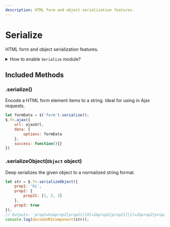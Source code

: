 ```yaml
---
description: HTML form and object serialization features.
---
```


# Serialize

HTML form and object serialization features.

<details>
  <summary>How to enable <code>Serialize</code> module?</summary>
  <div>

## Modular javascript


  If you are using the whole DoMini import, then no further actions are required.

 ```javascript
import DoMini from domini;
```

  For individual imports, make sure that the serialize module is loaded:

 ```javascript
import "domini/dist/domini-core";
import "domini/dist/domini-serialize";
```


## Via CDN


  If you are using the whole DoMini script, nothing else is required:

```html
<script src="https://unpkg.com/domini@latest/dist/domini.js"></script>
```

  For individual files, make sure the serialize file is included:

```html
<script src="https://unpkg.com/domini@latest/dist/domini-core.js"></script>
<script src="https://unpkg.com/domini@latest/dist/domini-serialize.js"></script>
```


  </div>
</details>

## Included Methods

### .serialize()

Encode a HTML form element items to a string. Ideal for using in Ajax requests.

```javascript
let formData = $('form').serialize();
$.fn.ajax({
    url: ajaxUrl,
    data: {
        options: formData
    },
    success: function(){}
})
```

### .serializeObject(``Object`` object)

Deep serializes the given object to a normalized string format.

```javascript
let str = $.fn.serializeObject({
    prop1: 'hi',
    prop2: {
        prop21: [1, 2, 3]
    },
    prop3: true
});
// Outputs: 'prop1=hi&prop2[prop21][0]=1&prop2[prop21][1]=2&prop2[prop21][2]=3&prop3=true'
console.log(decodeURIComponent(str));
```